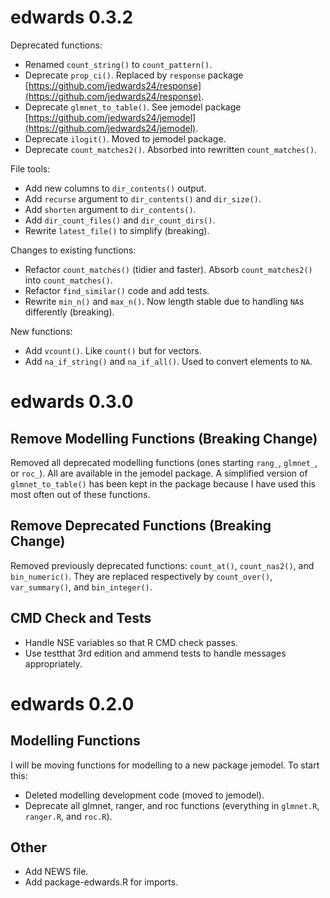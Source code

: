 # edwards 0.3.2

Deprecated functions:

* Renamed `count_string()` to `count_pattern()`.
* Deprecate `prop_ci()`. Replaced by `response` package [https://github.com/jedwards24/response](https://github.com/jedwards24/response).
* Deprecate `glmnet_to_table()`. See jemodel package [https://github.com/jedwards24/jemodel](https://github.com/jedwards24/jemodel).
* Deprecate `ilogit()`. Moved to jemodel package.
* Deprecate `count_matches2()`. Absorbed into rewritten `count_matches()`.

File tools:

* Add new columns to `dir_contents()` output.
* Add `recurse` argument to `dir_contents()` and `dir_size()`.
* Add `shorten` argument to `dir_contents()`.
* Add `dir_count_files()` and  `dir_count_dirs()`.
* Rewrite `latest_file()` to simplify (breaking). 

Changes to existing functions: 

* Refactor `count_matches()` (tidier and faster). Absorb `count_matches2()` into `count_matches()`.
* Refactor `find_similar()` code and add tests.
* Rewrite `min_n()` and `max_n()`. Now length stable due to handling `NA`s differently (breaking).

New functions:

* Add `vcount()`. Like `count()` but for vectors.
* Add `na_if_string()` and `na_if_all()`. Used to convert elements to `NA`.

# edwards 0.3.0

## Remove Modelling Functions (Breaking Change)

Removed all deprecated modelling functions (ones starting `rang_`, `glmnet_`, or `roc_`). All are
available in the jemodel package. A simplified version of `glmnet_to_table()` has been kept in the package because I have used this most often out of these functions. 

## Remove Deprecated Functions (Breaking Change)

Removed previously deprecated functions: `count_at()`, `count_nas2()`, and `bin_numeric()`. They are replaced respectively by `count_over()`, `var_summary()`, and `bin_integer()`.

## CMD Check and Tests

* Handle NSE variables so that R CMD check passes.
* Use testthat 3rd edition and ammend tests to handle messages appropriately.

# edwards 0.2.0

## Modelling Functions

I will be moving functions for modelling to a new package jemodel. To start this:

* Deleted modelling development code (moved to jemodel).
* Deprecate all glmnet, ranger, and roc functions (everything in `glmnet.R`, `ranger.R`, and `roc.R`).

## Other

* Add NEWS file.
* Add package-edwards.R for imports. 
